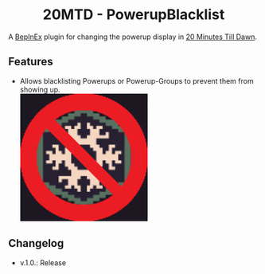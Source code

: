<h1 align="center">20MTD - PowerupBlacklist</h1>

A [BepInEx](https://github.com/BepInEx/BepInEx/releases) plugin for changing the powerup display in [20 Minutes Till Dawn](https://store.steampowered.com/app/1966900/20_Minutes_Till_Dawn/).

## Features
- Allows blacklisting Powerups or Powerup-Groups to prevent them from showing up.
<br>![](https://github.com/Zeprus/20MTD-PowerupBlacklist/blob/master/icon.png)

## Changelog
- v.1.0.:   Release
